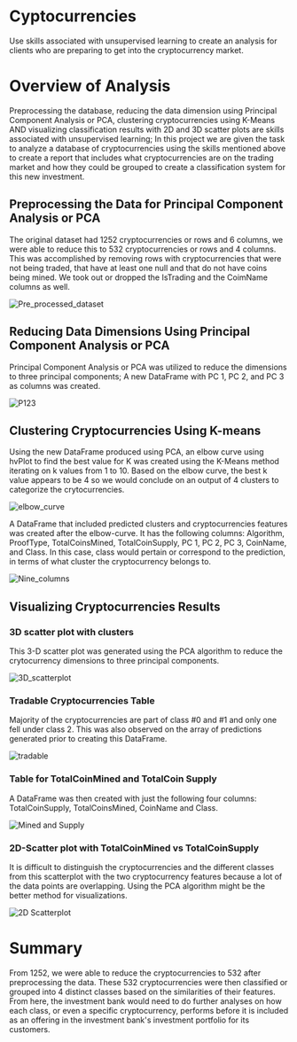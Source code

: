 # Cyptocurrencies
Use skills associated with unsupervised learning to create an analysis for clients who are preparing to get into the cryptocurrency market.

# Overview of Analysis
Preprocessing the database, reducing the data dimension using Principal Component Analysis or PCA, clustering cryptocurrencies using K-Means AND visualizing classification results with 2D and 3D scatter plots are skills associated with unsupervised learning; In this project we are given the task to analyze a database of cryptocurrencies using the skills mentioned above to create a report that includes what cryptocurrencies are on the trading market and how they could be grouped to create a classification system for this new investment.

## Preprocessing the Data for Principal Component Analysis or PCA
The original dataset had 1252 cryptocurrencies or rows and 6 columns, we were able to reduce this to 532 cryptocurrencies or rows and 4 columns. This was accomplished by removing rows with cryptocurrencies that were not being traded, that have at least one null and that do not have coins being mined. We took out or dropped the IsTrading and the CoimName columns as well. 

![Pre_processed_dataset](resources/Preprocessed_data.png)

## Reducing Data Dimensions Using Principal Component Analysis or PCA
Principal Component Analysis or PCA was utilized to reduce the dimensions to three principal components; A new DataFrame with PC 1, PC 2, and PC 3 as columns was created.

![P123](resources/PC123.png)

## Clustering Cryptocurrencies Using K-means
Using the new DataFrame produced using PCA, an elbow curve using hvPlot to find the best value for K was created using the K-Means method iterating on k values from 1 to 10. Based on the elbow curve, the best k value appears to be 4 so we would conclude on an output of 4 clusters to categorize the crytocurrencies. 

![elbow_curve](resources/elbow_curve.png)

A DataFrame that included predicted clusters and cryptocurrencies features was created after the elbow-curve. It has the following columns: Algorithm, ProofType, TotalCoinsMined, TotalCoinSupply, PC 1, PC 2, PC 3, CoinName, and Class. In this case, class would pertain or correspond to the prediction, in terms of what cluster the cryptocurrency belongs to.

![Nine_columns](resources/coinname_dropped.png)

## Visualizing Cryptocurrencies Results

### 3D scatter plot with clusters

This 3-D scatter plot was generated using the PCA algorithm to reduce the crytocurrency dimensions to three principal components. 

![3D_scatterplot](resources/3d_plot.png)

### Tradable Cryptocurrencies Table

Majority of the cryptocurrencies are part of class #0 and #1 and only one fell under class 2. This was also observed on the array of predictions generated prior to creating this DataFrame. 

![tradable](resources/tradable.png)

### Table for TotalCoinMined and TotalCoin Supply

A DataFrame was then created with just the following four columns: TotalCoinSupply, TotalCoinsMined, CoinName and Class.

![Mined and Supply](resources/DF_coinssupply_mined.png)

### 2D-Scatter plot with TotalCoinMined vs TotalCoinSupply

It is difficult to distinguish the cryptocurrencies and the different classes from this scatterplot with the two cryptocurrency features because a lot of the data points are overlapping. Using the PCA algorithm might be the better method for visualizations. 

![2D Scatterplot](resources/coinssupply_mined.png)


# Summary
From 1252, we were able to reduce the cryptocurrencies to 532 after preprocessing the data. These 532 cryptocurrencies were then classified or grouped into 4 distinct classes based on the similarities of their features. From here, the investment bank would need to do further analyses on how each class, or even a specific cryptocurrency, performs before it is included as an offering in the investment bank's investment portfolio for its customers.


